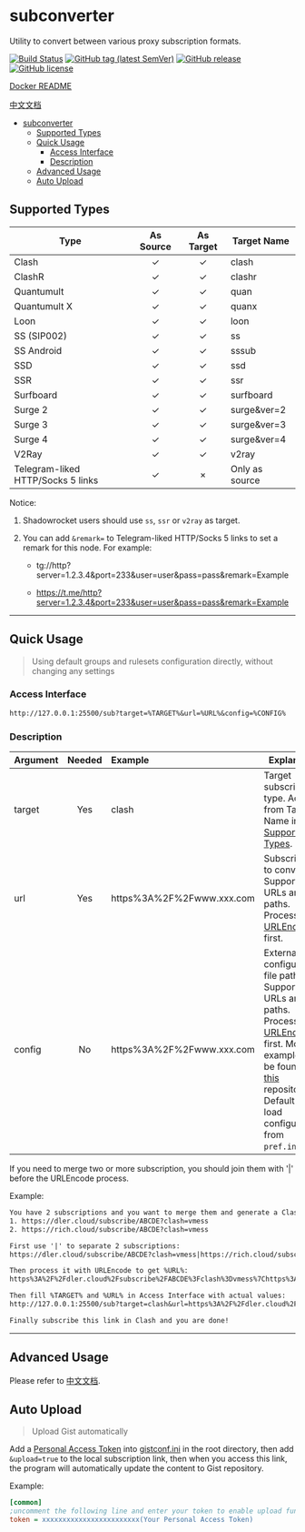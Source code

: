 # subconverter

Utility to convert between various proxy subscription formats.

[![Build Status](https://github.com/LM-Firefly/subconverter/actions/workflows/build.yml/badge.svg)](https://github.com/LM-Firefly/subconverter/actions)
[![GitHub tag (latest SemVer)](https://img.shields.io/github/tag/LM-Firefly/subconverter.svg)](https://github.com/LM-Firefly/subconverter/tags)
[![GitHub release](https://img.shields.io/github/release/LM-Firefly/subconverter.svg)](https://github.com/LM-Firefly/subconverter/releases)
[![GitHub license](https://img.shields.io/github/license/LM-Firefly/subconverter.svg)](https://github.com/LM-Firefly/subconverter/blob/main/LICENSE)

[Docker README](https://github.com/LM-Firefly/subconverter/blob/main/README-docker.md)

[中文文档](https://github.com/LM-Firefly/subconverter/blob/main/README-cn.md)

- [subconverter](#subconverter)
  - [Supported Types](#supported-types)
  - [Quick Usage](#quick-usage)
    - [Access Interface](#access-interface)
    - [Description](#description)
  - [Advanced Usage](#advanced-usage)
  - [Auto Upload](#auto-upload)

## Supported Types

| Type                              | As Source | As Target | Target Name    |
| --------------------------------- | :-------: | :-------: | -------------- |
| Clash                             |     ✓     |     ✓     | clash          |
| ClashR                            |     ✓     |     ✓     | clashr         |
| Quantumult                        |     ✓     |     ✓     | quan           |
| Quantumult X                      |     ✓     |     ✓     | quanx          |
| Loon                              |     ✓     |     ✓     | loon           |
| SS (SIP002)                       |     ✓     |     ✓     | ss             |
| SS Android                        |     ✓     |     ✓     | sssub          |
| SSD                               |     ✓     |     ✓     | ssd            |
| SSR                               |     ✓     |     ✓     | ssr            |
| Surfboard                         |     ✓     |     ✓     | surfboard      |
| Surge 2                           |     ✓     |     ✓     | surge&ver=2    |
| Surge 3                           |     ✓     |     ✓     | surge&ver=3    |
| Surge 4                           |     ✓     |     ✓     | surge&ver=4    |
| V2Ray                             |     ✓     |     ✓     | v2ray          |
| Telegram-liked HTTP/Socks 5 links |     ✓     |     ×     | Only as source |

Notice:

1. Shadowrocket users should use `ss`, `ssr` or `v2ray` as target.

2. You can add `&remark=` to Telegram-liked HTTP/Socks 5 links to set a remark for this node. For example:

   - tg://http?server=1.2.3.4&port=233&user=user&pass=pass&remark=Example

   - <https://t.me/http?server=1.2.3.4&port=233&user=user&pass=pass&remark=Example>

---

## Quick Usage

> Using default groups and rulesets configuration directly, without changing any settings

### Access Interface

```txt
http://127.0.0.1:25500/sub?target=%TARGET%&url=%URL%&config=%CONFIG%
```

### Description

| Argument | Needed | Example                   | Explanation                                                                                                                                                                                                                                                                         |
| -------- | :----: | :------------------------ | ----------------------------------------------------------------------------------------------------------------------------------------------------------------------------------------------------------------------------------------------------------------------------------- |
| target   |  Yes   | clash                     | Target subscription type. Acquire from Target Name in [Supported Types](#Supported_Types).                                                                                                                                                                                          |
| url      |  Yes   | https%3A%2F%2Fwww.xxx.com | Subscription to convert. Supports URLs and file paths. Process with [URLEncode](https://www.urlencoder.org/) first.                                                                                                                                                                 |
| config   |   No   | https%3A%2F%2Fwww.xxx.com | External configuration file path. Supports URLs and file paths. Process with [URLEncode](https://www.urlencoder.org/) first. More examples can be found in [this](https://github.com/lzdnico/subconverteriniexample) repository. Default is to load configurations from `pref.ini`. |

If you need to merge two or more subscription, you should join them with '|' before the URLEncode process.

Example:

```txt
You have 2 subscriptions and you want to merge them and generate a Clash subscription:
1. https://dler.cloud/subscribe/ABCDE?clash=vmess
2. https://rich.cloud/subscribe/ABCDE?clash=vmess

First use '|' to separate 2 subscriptions:
https://dler.cloud/subscribe/ABCDE?clash=vmess|https://rich.cloud/subscribe/ABCDE?clash=vmess

Then process it with URLEncode to get %URL%:
https%3A%2F%2Fdler.cloud%2Fsubscribe%2FABCDE%3Fclash%3Dvmess%7Chttps%3A%2F%2Frich.cloud%2Fsubscribe%2FABCDE%3Fclash%3Dvmess

Then fill %TARGET% and %URL% in Access Interface with actual values:
http://127.0.0.1:25500/sub?target=clash&url=https%3A%2F%2Fdler.cloud%2Fsubscribe%2FABCDE%3Fclash%3Dvmess%7Chttps%3A%2F%2Frich.cloud%2Fsubscribe%2FABCDE%3Fclash%3Dvmess

Finally subscribe this link in Clash and you are done!
```

---

## Advanced Usage

Please refer to [中文文档](https://github.com/LM-Firefly/subconverter/blob/main/README-cn.md#%E8%BF%9B%E9%98%B6%E7%94%A8%E6%B3%95).

## Auto Upload

> Upload Gist automatically

Add a [Personal Access Token](https://github.com/settings/tokens/new) into [gistconf.ini](./gistconf.ini) in the root directory, then add `&upload=true` to the local subscription link, then when you access this link, the program will automatically update the content to Gist repository.

Example:

```ini
[common]
;uncomment the following line and enter your token to enable upload function
token = xxxxxxxxxxxxxxxxxxxxxxxx(Your Personal Access Token)
```
